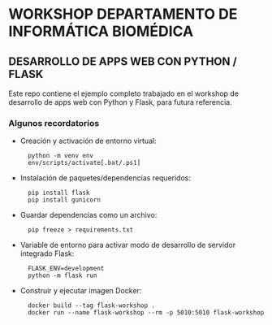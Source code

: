
# WORKSHOP DEPARTAMENTO DE INFORMÁTICA BIOMÉDICA
## DESARROLLO DE APPS WEB CON PYTHON / FLASK

Este repo contiene el ejemplo completo trabajado en el workshop de desarrollo de apps web con Python y Flask, para futura referencia.

### Algunos recordatorios

- Creación y activación de entorno virtual:

        python -m venv env
        env/scripts/activate[.bat/.ps1]

- Instalación de paquetes/dependencias requeridos:

        pip install flask
        pip install gunicorn

- Guardar dependencias como un archivo:

        pip freeze > requirements.txt

- Variable de entorno para activar modo de desarrollo de servidor integrado Flask:

        FLASK_ENV=development
        python -m flask run

- Construir y ejecutar imagen Docker:

        docker build --tag flask-workshop .
        docker run --name flask-workshop --rm -p 5010:5010 flask-workshop
